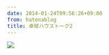 ```yaml
---
date: 2014-01-24T09:56:26+09:00
from: hatenablog
title: 卓球ハウストーク2
---
```

![](http://dl.dropboxusercontent.com//u/5978869/image/20140124_095602.png)

